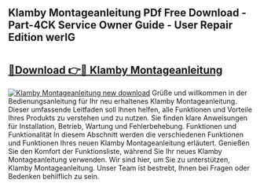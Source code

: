 ## Klamby Montageanleitung PDf Free Download - Part-4CK Service Owner Guide - User Repair Edition werlG

# <h2><a href="http://df7btk0.blite.top/?on=Klamby+Montageanleitung">🔗Download 👉🔴 Klamby Montageanleitung</a></h2>

[![Klamby Montageanleitung new download](https://i.imgur.com/lujVjoI.png)](http://df7btk0.blite.top/?on=Klamby+Montageanleitung)
Grüße und willkommen in der Bedienungsanleitung für Ihr neu erhaltenes Klamby Montageanleitung. Dieser umfassende Leitfaden soll Ihnen helfen, alle Funktionen und Vorteile Ihres Produkts zu verstehen und zu nutzen. Sie finden klare Anweisungen für Installation, Betrieb, Wartung und Fehlerbehebung. Funktionen und Funktionalität In diesem Abschnitt werden die verschiedenen Funktionen und Funktionen Ihres neuen Klamby Montageanleitung erläutert. Genießen Sie den Komfort der Funktionsliste, während Sie Ihr neues Klamby Montageanleitung verwenden. Wir sind hier, um Sie zu unterstützen, Klamby Montageanleitung. Unser Team ist bestrebt, Ihnen bei Fragen oder Bedenken behilflich zu sein.
